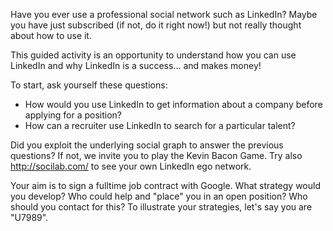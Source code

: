 Have you ever use a professional social network such as LinkedIn? Maybe you have just subscribed (if not, do it right now!) but not really thought about how to use it.

This guided activity is an opportunity to understand how you can use LinkedIn and why LinkedIn is a success... and makes money!

To start, ask yourself these questions:

- How would you use LinkedIn to get information about a company before applying for a position?
- How can a recruiter use LinkedIn to search for a particular talent?

Did you exploit the underlying social graph to answer the previous questions? If not, we invite you to play the Kevin Bacon Game. Try also http://socilab.com/ to see your own LinkedIn ego network.

Your aim is to sign a fulltime job contract with Google. What strategy would you develop? Who could help and "place" you in an open position? Who should you contact for this? To illustrate your strategies, let's say you are "U7989".